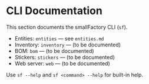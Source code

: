 # CLI Documentation

This section documents the smallFactory CLI (`sf`).

- Entities: `entities` — see `entities.md`
- Inventory: `inventory` — (to be documented)
- BOM: `bom` — (to be documented)
- Stickers: `stickers` — (to be documented)
- Web server: `web` — (to be documented)

Use `sf --help` and `sf <command> --help` for built-in help.
